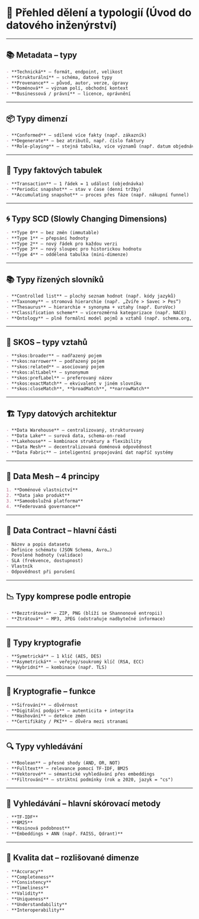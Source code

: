 # 🧾 Přehled dělení a typologií (Úvod do datového inženýrství)

---

## 📚 Metadata – typy

```markdown
- **Technická** – formát, endpoint, velikost
- **Strukturální** – schéma, datové typy
- **Provenance** – původ, autor, verze, úpravy
- **Doménová** – význam polí, obchodní kontext
- **Businessová / právní** – licence, oprávnění
```

---

## 📦 Typy dimenzí

```markdown
- **Conformed** – sdílené více fakty (např. zákazník)
- **Degenerate** – bez atributů, např. číslo faktury
- **Role-playing** – stejná tabulka, více významů (např. datum objednávky vs. odeslání)
```

---

## 🧱 Typy faktových tabulek

```markdown
- **Transaction** – 1 řádek = 1 událost (objednávka)
- **Periodic snapshot** – stav v čase (denní tržby)
- **Accumulating snapshot** – proces přes fáze (např. nákupní funnel)
```

---

## 🌀 Typy SCD (Slowly Changing Dimensions)

```markdown
- **Type 0** – bez změn (immutable)
- **Type 1** – přepsání hodnoty
- **Type 2** – nový řádek pro každou verzi
- **Type 3** – nový sloupec pro historickou hodnotu
- **Type 4** – oddělená tabulka (mini-dimenze)
```

---

## 📚 Typy řízených slovníků

```markdown
- **Controlled list** – plochý seznam hodnot (např. kódy jazyků)
- **Taxonomy** – stromová hierarchie (např. „Zvíře > Savec > Pes“)
- **Thesaurus** – hierarchie + synonyma + vztahy (např. EuroVoc)
- **Classification scheme** – vícerozměrná kategorizace (např. NACE)
- **Ontology** – plně formální model pojmů a vztahů (např. schema.org, Wikidata)
```

---

## 📖 SKOS – typy vztahů

```markdown
- **skos:broader** – nadřazený pojem
- **skos:narrower** – podřazený pojem
- **skos:related** – asociovaný pojem
- **skos:altLabel** – synonymum
- **skos:prefLabel** – preferovaný název
- **skos:exactMatch** – ekvivalent v jiném slovníku
- **skos:closeMatch**, **broadMatch**, **narrowMatch**
```

---

## 🏗️ Typy datových architektur

```markdown
- **Data Warehouse** – centralizovaný, strukturovaný
- **Data Lake** – surová data, schema-on-read
- **Lakehouse** – kombinace struktury a flexibility
- **Data Mesh** – decentralizovaná doménová odpovědnost
- **Data Fabric** – inteligentní propojování dat napříč systémy
```

---

## 🤝 Data Mesh – 4 principy

```markdown
1. **Doménové vlastnictví**
2. **Data jako produkt**
3. **Samoobslužná platforma**
4. **Federovaná governance**
```

---

## 📃 Data Contract – hlavní části

```markdown
- Název a popis datasetu
- Definice schématu (JSON Schema, Avro…)
- Povolené hodnoty (validace)
- SLA (frekvence, dostupnost)
- Vlastník
- Odpovědnost při porušení
```

---

## 📉 Typy komprese podle entropie

```markdown
- **Bezztrátová** – ZIP, PNG (blíží se Shannonově entropii)
- **Ztrátová** – MP3, JPEG (odstraňuje nadbytečné informace)
```

---

## 🔐 Typy kryptografie

```markdown
- **Symetrická** – 1 klíč (AES, DES)
- **Asymetrická** – veřejný/soukromý klíč (RSA, ECC)
- **Hybridní** – kombinace (např. TLS)
```

---

## 🔏 Kryptografie – funkce

```markdown
- **Šifrování** – důvěrnost
- **Digitální podpis** – autenticita + integrita
- **Hashování** – detekce změn
- **Certifikáty / PKI** – důvěra mezi stranami
```

---

## 🔍 Typy vyhledávání

```markdown
- **Boolean** – přesné shody (AND, OR, NOT)
- **Fulltext** – relevance pomocí TF-IDF, BM25
- **Vektorové** – sémantické vyhledávání přes embeddings
- **Filtrování** – striktní podmínky (rok ≥ 2020, jazyk = "cs")
```

---

## 🧪 Vyhledávání – hlavní skórovací metody

```markdown
- **TF-IDF**
- **BM25**
- **Kosinová podobnost**
- **Embeddings + ANN (např. FAISS, Qdrant)**
```

---

## 🧠 Kvalita dat – rozlišované dimenze

```markdown
- **Accuracy**
- **Completeness**
- **Consistency**
- **Timeliness**
- **Validity**
- **Uniqueness**
- **Understandability**
- **Interoperability**
```
